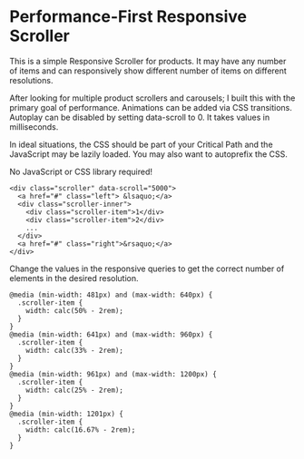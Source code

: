 # Performance-First Responsive Scroller

This is a simple Responsive Scroller for products. It may have any number of items and can responsively show different number of items on different resolutions.

After looking for multiple product scrollers and carousels; I built this with the primary goal of performance. Animations can be added via CSS transitions. Autoplay can be disabled by setting data-scroll to 0. It takes values in milliseconds.

In ideal situations, the CSS should be part of your Critical Path and the JavaScript may be lazily loaded. You may also want to autoprefix the CSS.

No JavaScript or CSS library required!

```
<div class="scroller" data-scroll="5000">
  <a href="#" class="left">	&lsaquo;</a>
  <div class="scroller-inner">
    <div class="scroller-item">1</div>
    <div class="scroller-item">2</div>
    ...
  </div>
  <a href="#" class="right">&rsaquo;</a>
</div>
```
Change the values in the responsive queries to get the correct number of elements in the desired resolution.

```
@media (min-width: 481px) and (max-width: 640px) {
  .scroller-item {
    width: calc(50% - 2rem);
  }
}
@media (min-width: 641px) and (max-width: 960px) {
  .scroller-item {
    width: calc(33% - 2rem);
  }
}
@media (min-width: 961px) and (max-width: 1200px) {
  .scroller-item {
    width: calc(25% - 2rem);
  }
}
@media (min-width: 1201px) {
  .scroller-item {
    width: calc(16.67% - 2rem);
  }
}
```
